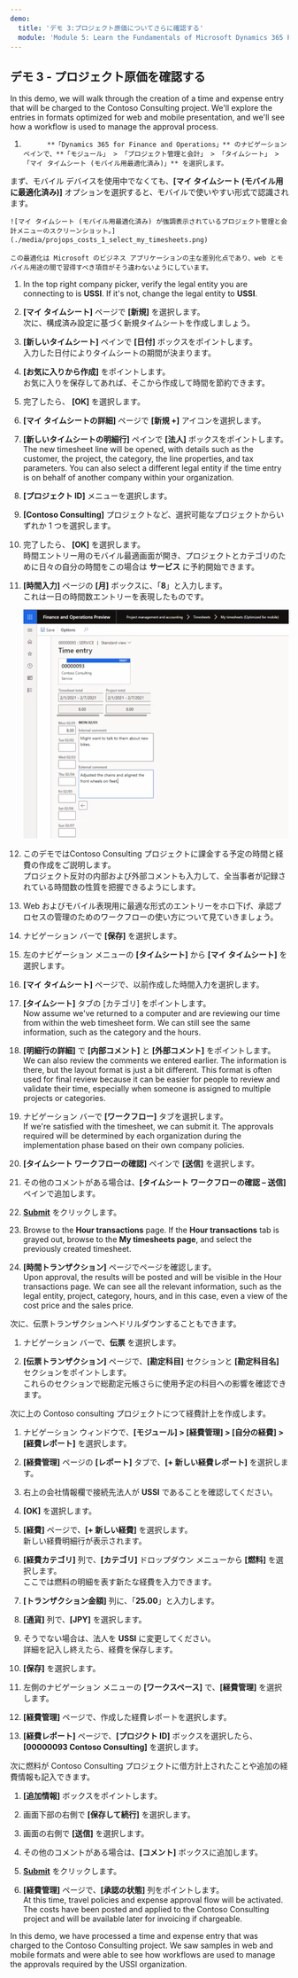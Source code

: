 ```yaml
---
demo:
  title: 'デモ 3:プロジェクト原価についてさらに確認する'
  module: 'Module 5: Learn the Fundamentals of Microsoft Dynamics 365 Project Operations'
---
```


## <a name="demo-3---explore-project-costs"></a>デモ 3 - プロジェクト原価を確認する

In this demo, we will walk through the creation of a time and expense entry that will be charged to the Contoso Consulting project. We'll explore the entries in formats optimized for web and mobile presentation, and we'll see how a workflow is used to manage the approval process.

1. 
             **「Dynamics 365 for Finance and Operations」** のナビゲーション ペインで、**「モジュール」 > 「プロジェクト管理と会計」 > 「タイムシート」 > 「マイ タイムシート (モバイル用最適化済み)」** を選択します。  
 まず、モバイル デバイスを使用中でなくても、**[マイ タイムシート (モバイル用に最適化済み)]** オプションを選択すると、モバイルで使いやすい形式で認識されます。

    ![マイ タイムシート (モバイル用最適化済み) が強調表示されているプロジェクト管理と会計メニューのスクリーンショット。](./media/projops_costs_1_select_my_timesheets.png)  

    この最適化は Microsoft のビジネス アプリケーションの主な差別化点であり、web とモバイル用途の間で習得すべき項目がそう違わないようにしています。

1. In the top right company picker, verify the legal entity you are connecting to is <bpt id="p1">**</bpt>USSI<ept id="p1">**</ept>. If it's not, change the legal entity to <bpt id="p1">**</bpt>USSI<ept id="p1">**</ept>.

1. **[マイ タイムシート]** ページで **[新規]** を選択します。  
    次に、構成済み設定に基づく新規タイムシートを作成しましょう。

1. **[新しいタイムシート]** ペインで **[日付]** ボックスをポイントします。  
    入力した日付によりタイムシートの期間が決まります。

1. **[お気に入りから作成]** をポイントします。  
    お気に入りを保存してあれば、そこから作成して時間を節約できます。

1. 完了したら、 **[OK]** を選択します。

1. **[マイ タイムシートの詳細]** ページで **[新規 +]** アイコンを選択します。

1. **[新しいタイムシートの明細行]** ペインで **[法人]** ボックスをポイントします。  
    The new timesheet line will be opened, with details such as the customer, the project, the category, the line properties, and tax parameters. You can also select a different legal entity if the time entry is on behalf of another company within your organization.

1. **[プロジェクト ID]** メニューを選択します。

1. **[Contoso Consulting]** プロジェクトなど、選択可能なプロジェクトからいずれか 1 つを選択します。

1. 完了したら、 **[OK]** を選択します。  
    時間エントリー用のモバイル最適画面が開き、プロジェクトとカテゴリのために日々の自分の時間をこの場合は **サービス** に予約開始できます。

1. **[時間入力]** ページの **[月]** ボックスに、「**8**」と入力します。  
    これは一日の時間数エントリーを表現したものです。

    ![[時間入力] ページのスクリーンショット。](./media/projops_costs_2_mon_box.png)

1. このデモではContoso Consulting プロジェクトに課金する予定の時間と経費の作成をご説明します。  
    プロジェクト反対の内部および外部コメントも入力して、全当事者が記録されている時間数の性質を把握できるようにします。

1. Web およびモバイル表現用に最適な形式のエントリーをホロ下げ、承認プロセスの管理のためのワークフローの使い方について見ていきましょう。

1. ナビゲーション バーで **[保存]** を選択します。

1. 左のナビゲーション メニューの **[タイムシート]** から **[マイ タイムシート]** を選択します。

1. **[マイ タイムシート]** ページで、以前作成した時間入力を選択します。

1. **[タイムシート]** タブの [カテゴリ] をポイントします。  
    Now assume we've returned to a computer and are reviewing our time from within the web timesheet form. We can still see the same information, such as the category and the hours.

1. **[明細行の詳細]** で **[内部コメント]** と **[外部コメント]** をポイントします。  
    We can also review the comments we entered earlier. The information is there, but the layout format is just a bit different. This format is often used for final review because it can be easier for people to review and validate their time, especially when someone is assigned to multiple projects or categories.

1. ナビゲーション バーで **[ワークフロー]** タブを選択します。  
    If we're satisfied with the timesheet, we can submit it. The approvals required will be determined by each organization during the implementation phase based on their own company policies.

1. **[タイムシート ワークフローの確認]** ペインで **[送信]** を選択します。

1. その他のコメントがある場合は、**[タイムシート ワークフローの確認 – 送信]** ペインで追加します。

1. **[Submit](送信)** をクリックします。

1. Browse to the <bpt id="p1">**</bpt>Hour transactions<ept id="p1">**</ept> page. If the <bpt id="p1">**</bpt>Hour transactions<ept id="p1">**</ept> tab is grayed out, browse to the <bpt id="p2">**</bpt>My timesheets page<ept id="p2">**</ept>, and select the previously created timesheet.

1. **[時間トランザクション]** ページでページを確認します。  
    Upon approval, the results will be posted and will be visible in the Hour transactions page. We can see all the relevant information, such as the legal entity, project, category, hours, and in this case, even a view of the cost price and the sales price.  

次に、伝票トランザクションへドリルダウンすることもできます。

1. ナビゲーション バーで、**伝票** を選択します。

1. **[伝票トランザクション]** ページで、**[勘定科目]** セクションと **[勘定科目名]** セクションをポイントします。  
    これらのセクションで総勘定元帳さらに使用予定の科目への影響を確認できます。  

次に上の Contoso consulting プロジェクトにつて経費計上を作成します。

1. ナビゲーション ウィンドウで、**[モジュール] > [経費管理] > [自分の経費] > [経費レポート]** を選択します。

1. **[経費管理]** ページの **[レポート]** タブで、**[+ 新しい経費レポート]** を選択します。

1. 右上の会社情報欄で接続先法人が **USSI** であることを確認してください。

1. **[OK]** を選択します。

1. **[経費]** ページで、**[+ 新しい経費]** を選択します。  
新しい経費明細行が表示されます。

1. **[経費カテゴリ]** 列で、**[カテゴリ]** ドロップダウン メニューから **[燃料]** を選択します。  
ここでは燃料の明細を表す新たな経費を入力できます。

1. **[トランザクション金額]** 列に、「**25.00**」と入力します。

1. **[通貨]** 列で、**[JPY]** を選択します。

1. そうでない場合は、法人を **USSI** に変更してください。  
    詳細を記入し終えたら、経費を保存します。

1. **[保存]** を選択します。

1. 左側のナビゲーション メニューの **[ワークスペース]** で、**[経費管理]** を選択します。

1. **[経費管理]** ページで、作成した経費レポートを選択します。

1. **[経費レポート]** ページで、**[プロジクト ID]** ボックスを選択したら、**[00000093 Contoso Consulting]** を選択します。  

次に燃料が Contoso Consulting プロジェクトに借方計上されたことや追加の経費情報も記入できます。

1. **[追加情報]** ボックスをポイントします。

1. 画面下部の右側で **[保存して続行]** を選択します。

1. 画面の右側で **[送信]** を選択します。

1. その他のコメントがある場合は、**[コメント]** ボックスに追加します。

1. **[Submit](送信)** をクリックします。

1. **[経費管理]** ページで、**[承認の状態]** 列をポイントします。  
    At this time, travel policies and expense approval flow will be activated. The costs have been posted and applied to the Contoso Consulting project and will be available later for invoicing if chargeable.

In this demo, we have processed a time and expense entry that was charged to the Contoso Consulting project. We saw samples in web and mobile formats and were able to see how workflows are used to manage the approvals required by the USSI organization.
